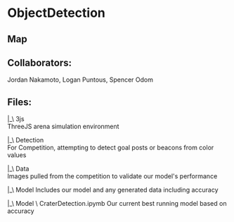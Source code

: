 # ObjectDetection
## Map

<h2>Collaborators:</h2>
Jordan Nakamoto, Logan Puntous, Spencer Odom  

<h2>Files:</h2>

|_\ 3js  
ThreeJS arena simulation environment  
  
|_\ Detection  
For Competition, attempting to detect goal posts or beacons from color values  
  
|_\ Data  
Images pulled from the competition to validate our model's performance

|_\ Model
Includes our model and any generated data including accuracy

|_\ Model \ CraterDetection.ipymb
Our current best running model based on accuracy 
